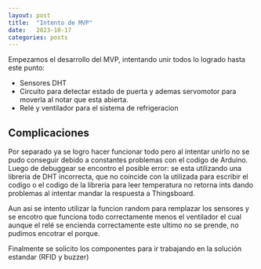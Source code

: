 ```yaml
---
layout: post
title:  "Intento de MVP"
date:   2023-10-17 
categories: posts
---
```


Empezamos el desarrollo del MVP, intentando unir todos lo logrado hasta este punto:
 
  - Sensores DHT
  - Circuito para detectar estado de puerta y ademas servomotor para moverla al notar que esta abierta.
  - Relé y ventilador para el sistema de refrigeracion

## Complicaciones

Por separado ya se logro hacer funcionar todo pero al intentar unirlo no se pudo conseguir debido a constantes problemas con el codigo de Arduino. Luego de debuggear
se encontro el posible error: se esta utilizando una libreria de DHT incorrecta, que no coincide con la utilizada para escribir el codigo o el codigo de la libreria para leer temperatura no retorna ints dando
problemas al intentar mandar la respuesta a Thingsboard.

Aun asi se intento utilizar la funcion random para remplazar los sensores y se encotro que funciona todo correctamente menos el ventilador el cual aunque el relé se encienda correctamente este ultimo no se prende, 
no pudimos encotrar el porque.

Finalmente se solicito los componentes para ir trabajando en la solución estandar (RFID y buzzer)
